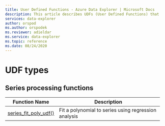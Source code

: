 ```yaml
---
title: User Defined Functions - Azure Data Explorer | Microsoft Docs
description: This article describes UDFs (User Defined Functions) that extend Azure Data Explorer capabilities.
services: data-explorer
author: orspod
ms.author: orspodek
ms.reviewer: adieldar
ms.service: data-explorer
ms.topic: reference
ms.date: 08/24/2020
---
```

# UDF types

## Series processing functions

|Function Name     |Description                                          |
|-------------------------|--------------------------------------------------------|
|[series_fit_poly_udf()](series-fit-poly-udf.md)|Fit a polynomial to series using regression analysis|
